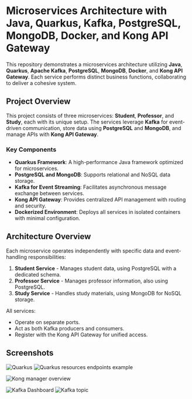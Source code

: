 # Microservices Architecture with Java, Quarkus, Kafka, PostgreSQL, MongoDB, Docker, and Kong API Gateway

This repository demonstrates a microservices architecture utilizing **Java**, **Quarkus**, **Apache Kafka**, **PostgreSQL**, **MongoDB**, **Docker**, and **Kong API Gateway**. Each service performs distinct business functions, collaborating to deliver a cohesive system.

## Project Overview

This project consists of three microservices: **Student**, **Professor**, and **Study**, each with its unique setup. The services leverage **Kafka** for event-driven communication, store data using **PostgreSQL** and **MongoDB**, and manage APIs with **Kong API Gateway**.

### Key Components

- **Quarkus Framework**: A high-performance Java framework optimized for microservices.
- **PostgreSQL and MongoDB**: Supports relational and NoSQL data storage.
- **Kafka for Event Streaming**: Facilitates asynchronous message exchange between services.
- **Kong API Gateway**: Provides centralized API management with routing and security.
- **Dockerized Environment**: Deploys all services in isolated containers with minimal configuration.

## Architecture Overview

Each microservice operates independently with specific data and event-handling responsibilities:

1. **Student Service** - Manages student data, using PostgreSQL with a dedicated schema.
2. **Professor Service** - Manages professor information, also using PostgreSQL.
3. **Study Service** - Handles study materials, using MongoDB for NoSQL storage.

All services:
- Operate on separate ports.
- Act as both Kafka producers and consumers.
- Register with the Kong API Gateway for unified access.

## Screenshots

![Quarkus](https://github.com/user-attachments/assets/de083e1d-c578-48e9-b8d5-7d0c88d4af36)
![Quarkus resources endpoints example](https://github.com/user-attachments/assets/7de437e4-52ea-4461-a33e-f404a6f56809)

![Kong manager overview](https://github.com/user-attachments/assets/fc9f1d01-6943-4a7b-94c8-f5697b4b4e06)

![Kafka Dashboard](https://github.com/user-attachments/assets/c09f3cd9-e1b0-4ffb-9419-0e37058972d0)
![Kafka topic](https://github.com/user-attachments/assets/ab6f1c36-1462-47a2-a83a-f14f0163d513)

